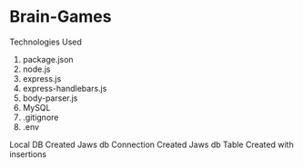 # Brain-Games

Technologies Used
1. package.json
2. node.js
3. express.js
4. express-handlebars.js
5. body-parser.js
6. MySQL
7. .gitignore
8. .env

Local DB Created
Jaws db Connection Created 
Jaws db Table Created with insertions